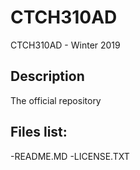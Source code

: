 # CTCH310AD
CTCH310AD - Winter 2019

## Description

The official repository

## Files list:

-README.MD
-LICENSE.TXT 
